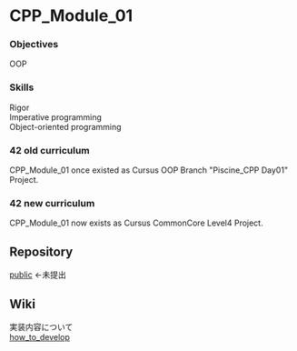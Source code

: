 # CPP_Module_01


### Objectives

OOP  

### Skills

Rigor  
Imperative programming  
Object-oriented programming  

### 42 old curriculum

CPP_Module_01 once existed as Cursus OOP Branch "Piscine_CPP Day01" Project.  

### 42 new curriculum

CPP_Module_01 now exists as Cursus CommonCore Level4 Project.  


## Repository

[public](https://github.com/mznmk/CPP_Module_01) ←未提出  


## Wiki

実装内容について  
[how_to_develop](./how_to_develop.md)  

